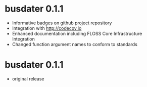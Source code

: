 # busdater 0.1.1

* Informative badges on github project repository
* Integration with http://codecov.io
* Enhanced documentation including FLOSS Core Infrastructure Integration
* Changed function argument names to conform to standards

# busdater 0.1.1

* original release
